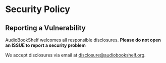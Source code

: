 # Security Policy

## Reporting a Vulnerability

AudioBookShelf welcomes all responsible disclosures. **Please do not open an ISSUE to report a security problem**

We accept disclosures via email at disclosure@audiobookshelf.org.
